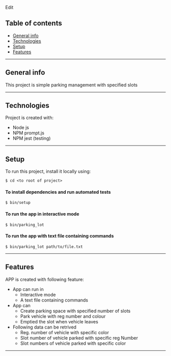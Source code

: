 Edit
## Table of contents
* [General info](#general-info)
* [Technologies](#technologies)
* [Setup](#setup)
* [Features](#features)

------

## General info
This project is simple parking management with specified slots

-----

## Technologies
Project is created with:
* Node js
* NPM prompt.js 
* NPM jest (testing)

-----

## Setup
To run this project, install it locally using:

```
$ cd <to root of project>
```
#### To install dependencies and run automated tests
```
$ bin/setup
```
#### To run the app in interactive mode
```
$ bin/parking_lot
```
#### To run the app with text file containing commands
```
$ bin/parking_lot path/to/file.txt
```

----
## Features
APP is created with following feature:
* App can run in 
    - Interactive mode
    - A text file containing commands
* App can 
    - Create parking space with specified number of slots 
    - Park vehicle with reg number and colour 
    - Emptied the slot when vehicle leaves
* Following data can be retrived 
    - Reg. number of vehicle with specific color
    - Slot number of vehicle parked with specific reg Number
    - Slot numbers of vehicle parked with specific color

--------
